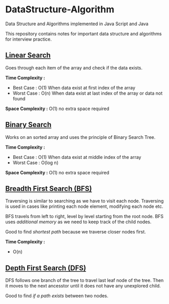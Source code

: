 # DataStructure-Algorithm
Data Structure and Algorithms implemented in Java Script and Java

This repository contains notes for important data structure and algorithms for interview practice.

## [Linear Search](./searching_traversing/search-linear.js)
Goes through each item of the array and check if the data exists.
    
**Time Complexity :**
- Best Case : O(1) When data exist at first index of the array
- Worst Case : O(n) When data exist at last index of the array or data not found

**Space Complexity :** O(1) no extra space required

## [Binary Search](./searching_traversing/search-binarySearch.js)
Works on an sorted array and uses the principle of Binary Search Tree.

**Time Complexity :**
- Best Case : O(1) When data exist at middle index of the array
- Worst Case : O(log n) 

**Space Complexity :** O(1) no extra space required

## [Breadth First Search (BFS)](../searching_traversing/BFS.js)
Traversing is similar to searching as we have to visit each node. Traversing is used in cases like printing each node element, modifying each node etc.

BFS travels from left to right, level by level starting from the root node.
BFS uses *additional memory* as we need to keep track of the child nodes.

Good to find *shortest path* because we traverse closer nodes first.

**Time Complexity :**
- O(n)

## [Depth First Search (DFS)](../searching_traversing/DFS.js)
DFS follows one branch of the tree to travel last leaf node of the tree. Then it moves to the next ancesstor until it does not have any unexplored child.

Good to find *if a path exists* between two nodes.
